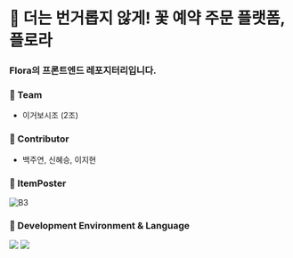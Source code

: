 # 💐 더는 번거롭지 않게! 꽃 예약 주문 플랫폼, 플로라 
### Flora의 프론트엔드 레포지터리입니다. 
### 🌼 Team
- 이거보시조 (2조)
### 🌼 Contributor
- <p> 백주연, 신혜승, 이지현
### 🌼 ItemPoster
![B3](https://user-images.githubusercontent.com/73929840/170681558-5cc444be-979e-4c0a-a605-f60397634a3b.png)

### 🌼 Development Environment & Language
<img src="https://img.shields.io/badge/AndroidStudio-3DDC84?style=flat-square&logo=AndroidStudio&logoColor=white"/></a>
<img src="https://img.shields.io/badge/Java-007396?style=flat-square&logo=Java&logoColor=white"/></a>
